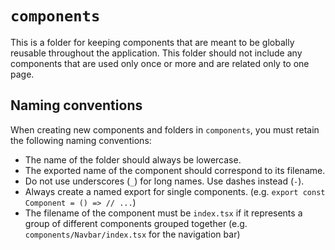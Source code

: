 # `components`

This is a folder for keeping components that are meant to be globally reusable throughout the application. This folder should not
include any components that are used only once or more and are related only to one page.

## Naming conventions

When creating new components and folders in `components`, you must retain the following naming conventions:

- The name of the folder should always be lowercase.
- The exported name of the component should correspond to its filename.
- Do not use underscores (`_`) for long names. Use dashes instead (`-`).
- Always create a named export for single components. (e.g. `export const Component = () => // ...`)
- The filename of the component must be `index.tsx` if it represents a group of different components grouped together (e.g. `components/Navbar/index.tsx` for the navigation bar)
